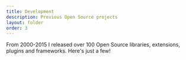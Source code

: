 ```yaml
---
title: Development
description: Previous Open Source projects
layout: folder
order: 3
---
```


From 2000-2015 I released over 100 Open Source libraries, extensions, plugins and frameworks. Here's just a few!
